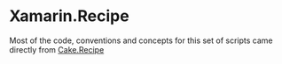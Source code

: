 # Xamarin.Recipe

Most of the code, conventions and concepts for this set of scripts came directly from [Cake.Recipe](https://github.com/cake-contrib/Cake.Recipe)